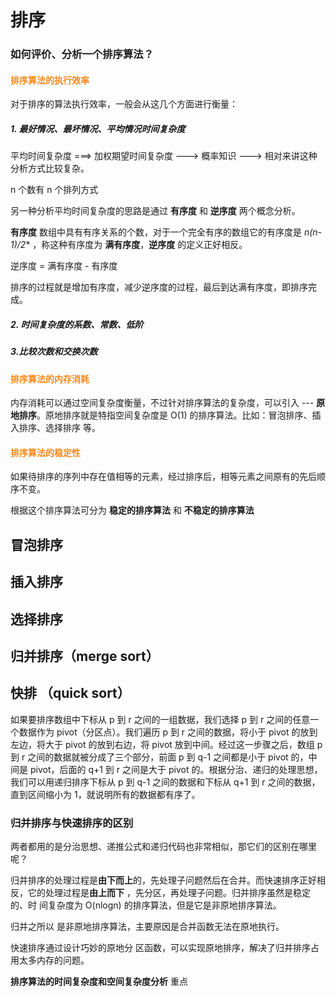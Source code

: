 # 排序

### 如何评价、分析一个排序算法？

#### <span style= "color:#FA891A">排序算法的执行效率</span>

对于排序的算法执行效率，一般会从这几个方面进行衡量：

##### 1. 最好情况、最坏情况、平均情况时间复杂度

平均时间复杂度 ===> 加权期望时间复杂度 ---> 概率知识 ---> 相对来讲这种分析方式比较复杂。

n 个数有 n 个排列方式

另一种分析平均时间复杂度的思路是通过 **有序度** 和 **逆序度** 两个概念分析。

**有序度** 数组中具有有序关系的个数，对于一个完全有序的数组它的有序度是 **n*(n-1)/2** ，称这种有序度为 **满有序度**，**逆序度** 的定义正好相反。

逆序度 = 满有序度 - 有序度

排序的过程就是增加有序度，减少逆序度的过程，最后到达满有序度，即排序完成。

##### 2. 时间复杂度的系数、常数、低阶

##### 3.比较次数和交换次数

#### <span style= "color:#FA891A">排序算法的内存消耗</span>

内存消耗可以通过空间复杂度衡量，不过针对排序算法的复杂度，可以引入 --- **原地排序**。原地排序就是特指空间复杂度是 O(1) 的排序算法。比如：冒泡排序、插入排序、选择排序 等。

#### <span style= "color:#FA891A">排序算法的稳定性</span>

如果待排序的序列中存在值相等的元素，经过排序后，相等元素之间原有的先后顺序不变。

根据这个排序算法可分为 **稳定的排序算法** 和 **不稳定的排序算法**



## 冒泡排序

## 插入排序

## 选择排序





## 归并排序（merge sort）

## 快排 （quick sort）

如果要排序数组中下标从 p 到 r 之间的一组数据，我们选择 p 到 r 之间的任意一个数据作为 pivot（分区点）。我们遍历 p 到 r 之间的数据，将小于 pivot 的放到左边，将大于 pivot 的放到右边，将 pivot 放到中间。经过这一步骤之后，数组 p 到 r 之间的数据就被分成了三个部分，前面 p 到 q-1 之间都是小于 pivot 的，中间是 pivot，后面的 q+1 到 r 之间是大于 pivot 的。根据分治、递归的处理思想，我们可以用递归排序下标从 p 到 q-1 之间的数据和下标从 q+1 到 r 之间的数据，直到区间缩小为 1，就说明所有的数据都有序了。





### 归并排序与快速排序的区别

两者都用的是分治思想、递推公式和递归代码也非常相似，那它们的区别在哪里呢？

归并排序的处理过程是**由下而上**的，先处理子问题然后在合并。而快速排序正好相反，它的处理过程是**由上而下** ，先分区，再处理子问题。归并排序虽然是稳定的、时 间复杂度为 O(nlogn) 的排序算法，但是它是非原地排序算法。

归并之所以 是非原地排序算法，主要原因是合并函数无法在原地执行。

快速排序通过设计巧妙的原地分 区函数，可以实现原地排序，解决了归并排序占用太多内存的问题。

**排序算法的时间复杂度和空间复杂度分析** 重点

